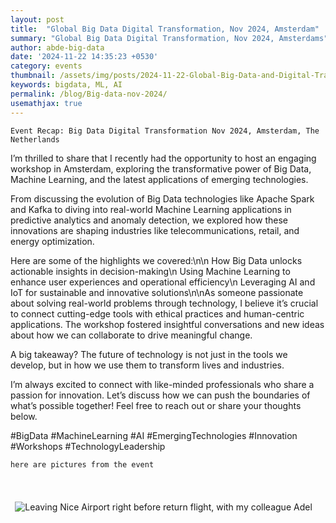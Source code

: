 ```yaml
---
layout: post
title:  "Global Big Data Digital Transformation, Nov 2024, Amsterdam"
summary: "Global Big Data Digital Transformation, Nov 2024, Amsterdams"
author: abde-big-data
date: '2024-11-22 14:35:23 +0530'
category: events
thumbnail: /assets/img/posts/2024-11-22-Global-Big-Data-and-Digital-Transformation-Forum/pic4.jpg
keywords: bigdata, ML, AI
permalink: /blog/Big-data-nov-2024/
usemathjax: true
---
```



`Event Recap: Big Data Digital Transformation Nov 2024, Amsterdam, The Netherlands `

I’m thrilled to share that I recently had the opportunity to host an engaging workshop in Amsterdam, exploring the transformative power of Big Data, Machine Learning, and the latest applications of emerging technologies. 

From discussing the evolution of Big Data technologies like Apache Spark and Kafka to diving into real-world Machine Learning applications in predictive analytics and anomaly detection, we explored how these innovations are shaping industries like telecommunications, retail, and energy optimization.

Here are some of the highlights we covered:\n\n How Big Data unlocks actionable insights in decision-making\n Using Machine Learning to enhance user experiences and operational efficiency\n Leveraging AI and IoT for sustainable and innovative solutions\n\nAs someone passionate about solving real-world problems through technology, I believe it’s crucial to connect cutting-edge tools with ethical practices and human-centric applications. The workshop fostered insightful conversations and new ideas about how we can collaborate to drive meaningful change.

A big takeaway? The future of technology is not just in the tools we develop, but in how we use them to transform lives and industries.

I’m always excited to connect with like-minded professionals who share a passion for innovation. Let’s discuss how we can push the boundaries of what’s possible together! Feel free to reach out or share your thoughts below.

#BigData #MachineLearning #AI #EmergingTechnologies #Innovation #Workshops #TechnologyLeadership


`here are pictures from the event`


<div style="text-align: center;">
  <img src="/assets/img/posts/2024-11-22-Global-Big-Data-and-Digital-Transformation-Forum/pic12.jpg" alt="Leaving Nice Airport right before return flight, with my colleague Adel" class="img-fluid">
  <p style="font-weight: bold; font-size: 1.5em; padding: 5px; display: inline-block;"></p>
</div>